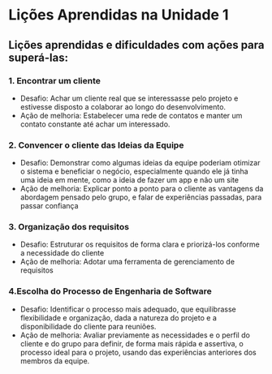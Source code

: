 # Lições Aprendidas na Unidade 1  

## Lições aprendidas e dificuldades com ações para superá-las: 

### 1. Encontrar um cliente 

- Desafio: Achar um cliente real que se interessasse pelo projeto e estivesse disposto a colaborar ao longo do desenvolvimento. 
- Ação de melhoria: Estabelecer uma rede de contatos e manter um contato constante até achar um interessado. 

### 2. Convencer o cliente das Ideias da Equipe 

- Desafio: Demonstrar como algumas ideias da equipe poderiam otimizar o sistema e beneficiar o negócio, especialmente quando ele já tinha uma ideia em mente, como a ideia de fazer um app e não um site 
- Ação de melhoria: Explicar ponto a ponto para o cliente as vantagens da abordagem pensado pelo grupo, e falar de experiências passadas, para passar confiança 

### 3. Organização dos requisitos 

- Desafio: Estruturar os requisitos de forma clara e priorizá-los conforme a necessidade do cliente 
- Ação de melhoria: Adotar uma ferramenta de gerenciamento de requisitos 

### 4.Escolha do Processo de Engenharia de Software 

- Desafio: Identificar o processo mais adequado, que equilibrasse flexibilidade e organização, dada a natureza do projeto e a disponibilidade do cliente para reuniões. 
- Ação de melhoria: Avaliar previamente as necessidades e o perfil do cliente e do grupo para definir, de forma mais rápida e assertiva, o processo ideal para o projeto, usando das experiências anteriores dos membros da equipe.  

 